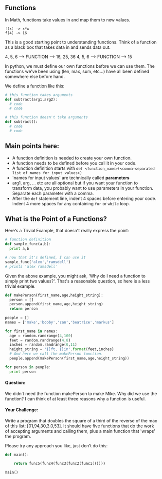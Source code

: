 ## Functions

In Math, functions take values in and map them to new values.
````
f(x) -> x*x
f(4) -> 16
````

This is a good starting point to understanding functions.  Think of a function as a black box that takes data in and sends data out.

4, 5, 6 --> FUNCTION --> 16, 25, 36
4, 5, 6 --> FUNCTION --> 15


In python, we must define our own functions before we can use them.  The functions we've been using (len, max, sum, etc...) have all been defined somewhere else before hand.  

We define a function like this:

````python
# this function takes arguments
def subtract(arg1,arg2):
  # code
  # code

# this function doesn't take arguments
def subtract():
  # code
  # code  
````

## Main points here:

+ A function definition is needed to create your own function.
+ A function needs to be defined before you call it in your code.
+ A function definition starts with `def <function_name>(<comma-separated list of names for input values>)`
+ 'names for input values' are technically called **parameters**
+ arg1, arg, ... etc are all optional but if you want your function to transform data, you probably want to use parameters in your function. Separate each parameter with a comma.
+ After the `def` statement line, indent 4 spaces before entering your code. Indent 4 more spaces for any containing `for` or `while` loop.

## What is the Point of a Functions?

Here's a Trivial Example, that doesn't really express the point:

````python
# function definition
def sample_func(a,b):
  print a,b

# now that it's defined, I can use it
sample_func('alex','ramsdell')
# prints 'alex ramsdell'
````

Given the above example, you might ask, 'Why do I need a function to simply print two values?'.  That's a reasonable question, so here is a less trivial example.   

````python
def makePerson(first_name,age,height_string):
  person = []
  person.append(first_name,age,height_string)
  return person
  
people = []
names = ['make','bobby','zan','beatrice','markus']

for first_name in names:
  age = random.randrange(4,100)
  feet = random.randrange(4,8)
  inches = random.randrange(0,11) 
  height_string = '{}ft, {}in'.format(feet,inches)
  # And here we call the makePerson function.
  people.append(makePerson(first_name,age,height_string))

for person in people:
  print person
````

#### Question:

We didn't need the function makePerson to make Mike.  Why did we use the function? I can think of at least three reasons why a function is useful.

#### Your Challenge:

Write a program that doubles the square of a third of the reverse of the max of this list: [01,94,30,3.0,53]. It should have five functions that do the work of accepting arguments and calling them, plus a main function that 'wraps' the program.

Please try any approach you like, just don't do this: 

````python
def main():

    return func5(func4(func3(func2(func1()))))

main()
````
